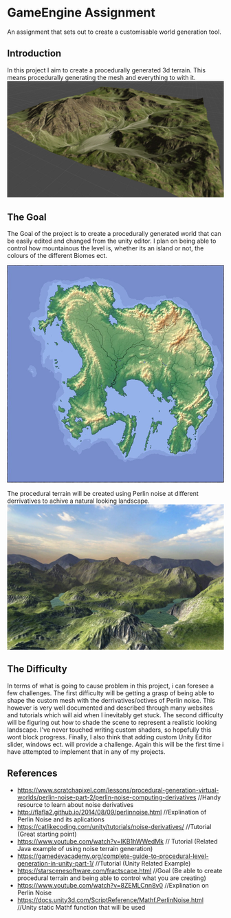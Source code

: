 # GameEngine Assignment
An assignment that sets out to create a customisable world generation tool. 

## Introduction
In this project I aim to create a procedurally generated 3d terrain. This means procedurally generating the mesh and everything to with it.
![](Pictures/Example%20Terrain.jpg)

## The Goal
The Goal of the project is to create a procedurally generated world that can be easily edited and changed from the unity editor. I plan on being able to control how mountainous the level is, whether its an island or not, the colours of the different Biomes ect.

![](Pictures/Procedural%20Island.jpg)

The procedural terrain will be created using Perlin noise at different derrivatives to achive a natural looking landscape.
![](Pictures/Terrain%20Example.jpg)

## The Difficulty
In terms of what is going to cause problem in this project, i can foresee a few challenges. The first difficulty will be getting a grasp of being able to shape the custom mesh with the derrivatives/octives of Perlin noise. This however is very well documented and described through many websites and tutorials which will aid when I inevitably get stuck. The second difficulty will be figuring out how to shade the scene to represent a realistic looking landscape. I've never touched writing custom shaders, so hopefully this wont block progress. Finally, I also think that adding custom Unity Editor slider, windows ect. will provide a challenge. Again this will be the first time i have attempted to implement that in any of my projects.

## References
- https://www.scratchapixel.com/lessons/procedural-generation-virtual-worlds/perlin-noise-part-2/perlin-noise-computing-derivatives //Handy resource to learn about noise derivatives
- http://flafla2.github.io/2014/08/09/perlinnoise.html //Explination of Perlin Noise and its aplications
- https://catlikecoding.com/unity/tutorials/noise-derivatives/ //Tutorial (Great starting point)
- https://www.youtube.com/watch?v=IKB1hWWedMk // Tutorial (Related Java example of using noise terrain generation)
- https://gamedevacademy.org/complete-guide-to-procedural-level-generation-in-unity-part-1/ //Tutorial (Unity Related Example)
- https://starscenesoftware.com/fractscape.html //Goal (Be able to create procedural terrain and being able to control what you are creating)
- https://www.youtube.com/watch?v=8ZEMLCnn8v0 //Explination on Perlin Noise
- https://docs.unity3d.com/ScriptReference/Mathf.PerlinNoise.html //Unity static Mathf function that will be used

